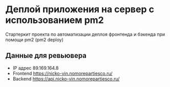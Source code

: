 # Деплой приложения на сервер с использованием pm2

Стартеркит проекта по автоматизации деплоя фронтенда и бэкенда при помощи pm2 (pm2 deploy)

## Данные для ревьювера
* IP адрес 89.169.164.8
* Frontend https://nicko-vin.nomorepartiesco.ru/
* Backend https://api.nicko-vin.nomorepartiesco.ru/
